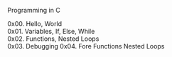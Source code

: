 Programming in C  

0x00. Hello, World  
0x01. Variables, If, Else, While  
0x02. Functions, Nested Loops  
0x03. Debugging
0x04. Fore Functions Nested Loops
